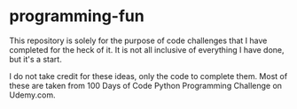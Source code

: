 # programming-fun

This repository is solely for the purpose of code challenges that I have completed for the heck of it. It is not all inclusive of everything I have done, but it's a start.

I do not take credit for these ideas, only the code to complete them. Most of these are taken from 100 Days of Code Python Programming Challenge on Udemy.com.

